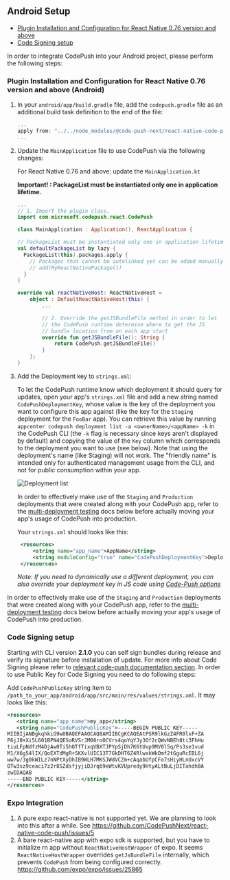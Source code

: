 ## Android Setup

* [Plugin Installation and Configuration for React Native 0.76 version and above](#plugin-installation-and-configuration-for-react-native-060-version-and-above-android)
* [Code Signing setup](#code-signing-setup)

In order to integrate CodePush into your Android project, please perform the following steps:

### Plugin Installation and Configuration for React Native 0.76 version and above (Android)


1. In your `android/app/build.gradle` file, add the `codepush.gradle` file as an additional build task definition to the end of the file:

    ```gradle
    ...
    apply from: "../../node_modules/@code-push-next/react-native-code-push/android/codepush.gradle"
    ...
    ```

2. Update the `MainApplication` file to use CodePush via the following changes:

    For React Native 0.76 and above: update the `MainApplication.kt`

    **Important! : PackageList must be instantiated only one in application lifetime.** 

    ```kotlin
    ...
    // 1. Import the plugin class.
    import com.microsoft.codepush.react.CodePush

    class MainApplication : Application(), ReactApplication {
   
    // PackageList must be instantiated only one in application lifetime.
    val defaultPackageList by lazy { 
      PackageList(this).packages.apply {
        // Packages that cannot be autolinked yet can be added manually here, for example:
        // add(MyReactNativePackage())
      }
    }

    override val reactNativeHost: ReactNativeHost =
        object : DefaultReactNativeHost(this) {
            ...

            // 2. Override the getJSBundleFile method in order to let
            // the CodePush runtime determine where to get the JS
            // bundle location from on each app start
            override fun getJSBundleFile(): String {
                return CodePush.getJSBundleFile() 
            }
        };
    }
    ```


3. Add the Deployment key to `strings.xml`:

   To let the CodePush runtime know which deployment it should query for updates, open your app's `strings.xml` file and add a new string named `CodePushDeploymentKey`, whose value is the key of the deployment you want to configure this app against (like the key for the `Staging` deployment for the `FooBar` app). You can retrieve this value by running `appcenter codepush deployment list -a <ownerName>/<appName> -k` in the CodePush CLI (the `-k` flag is necessary since keys aren't displayed by default) and copying the value of the `Key` column which corresponds to the deployment you want to use (see below). Note that using the deployment's name (like Staging) will not work. The "friendly name" is intended only for authenticated management usage from the CLI, and not for public consumption within your app.

   ![Deployment list](https://cloud.githubusercontent.com/assets/116461/11601733/13011d5e-9a8a-11e5-9ce2-b100498ffb34.png)

   In order to effectively make use of the `Staging` and `Production` deployments that were created along with your CodePush app, refer to the [multi-deployment testing](../README.md#multi-deployment-testing) docs below before actually moving your app's usage of CodePush into production.

   Your `strings.xml` should looks like this:

   ```xml
    <resources>
        <string name="app_name">AppName</string>
        <string moduleConfig="true" name="CodePushDeploymentKey">DeploymentKey</string>
    </resources>
    ```

    *Note: If you need to dynamically use a different deployment, you can also override your deployment key in JS code using [Code-Push options](./api-js.md#CodePushOptions)*


In order to effectively make use of the `Staging` and `Production` deployments that were created along with your CodePush app, refer to the [multi-deployment testing](../README.md#multi-deployment-testing) docs below before actually moving your app's usage of CodePush into production.



### Code Signing setup

Starting with CLI version **2.1.0** you can self sign bundles during release and verify its signature before installation of update. For more info about Code Signing please refer to [relevant code-push documentation section](https://github.com/microsoft/code-push/tree/v3.0.1/cli#code-signing). In order to use Public Key for Code Signing you need to do following steps:

   Add `CodePushPublicKey` string item to `/path_to_your_app/android/app/src/main/res/values/strings.xml`. It may looks like this:

 ```xml
 <resources>
    <string name="app_name">my_app</string>
    <string name="CodePushPublicKey">-----BEGIN PUBLIC KEY-----
MIIBIjANBgkqhkiG9w0BAQEFAAOCAQ8AMIIBCgKCAQEAtPSR9lkGzZ4FR0lxF+ZA
P6jJ8+Xi5L601BPN4QESoRVSrJM08roOCVrs4qoYqYJy3Of2cQWvNBEh8ti3FhHu
tiuLFpNdfzM4DjAw0Ti5hOTfTixqVBXTJPYpSjDh7K6tUvp9MV0l5q/Ps3se1vud
M1/X6g54lIX/QoEXTdMgR+SKXvlUIC13T7GkDHT6Z4RlwxkWkOmf2tGguRcEBL6j
ww7w/3g0kWILz7nNPtXyDhIB9WLH7MKSJWdVCZm+cAqabUfpCFo7sHiyHLnUxcVY
OTw3sz9ceaci7z2r8SZdsfjyjiDJrq69eWtvKVUpredy9HtyALtNuLjDITahdh8A
zwIDAQAB
-----END PUBLIC KEY-----</string>
</resources>
 ```

### Expo Integration 
1. A pure expo react-native is not supported yet. We are planning to look into this after a while. See https://github.com/CodePushNext/react-native-code-push/issues/5
2. A bare react-native app with expo sdk is supported, but you have to initialize rn app without `ReactNativeHostWrapper` of expo. It seems `ReactNativeHostWrapper` overrides `getJsBundleFile` internally, which prevents `CodePush` from being configured correctly.     
   https://github.com/expo/expo/issues/25865
